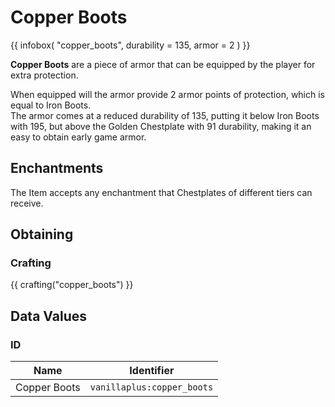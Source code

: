 # Copper Boots

{{ infobox(
  "copper_boots",
  durability = 135,
  armor = 2
) }}

**Copper Boots** are a piece of armor that can be equipped by the player for extra protection.

When equipped will the armor provide 2 armor points of protection, which is equal to Iron Boots.  
The armor comes at a reduced durability of 135, putting it below Iron Boots with 195, but above the Golden Chestplate with 91 durability, making it an easy to obtain early game armor.

## Enchantments

The Item accepts any enchantment that Chestplates of different tiers can receive.

## Obtaining

### Crafting

{{ crafting("copper_boots") }}


## Data Values

### ID

| Name         | Identifier                 |
|--------------|----------------------------|
| Copper Boots | `vanillaplus:copper_boots` |